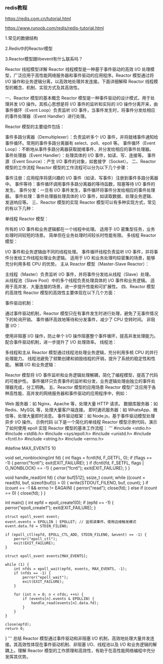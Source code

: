 ### redis教程
https://redis.com.cn/tutorial.html

https://www.runoob.com/redis/redis-tutorial.html


1.常见的数据结构

2.Redis中的Reactor模型

3.Reactor模型跟libevent有什么联系吗？


Reactor 线程模型详解
Reactor 线程模型是一种基于事件驱动的高效 I/O 处理模型，广泛应用于高性能网络服务器和事件驱动的应用程序。Reactor 模型通过将 I/O 操作和业务逻辑分离，以高效地处理并发连接。下面详细解释 Reactor 线程模型的概念、机制、实现方式及其高效性。

一、Reactor 模型的基本概念
Reactor 模型是一种事件驱动的设计模式，用于处理并发 I/O 操作。其核心思想是将 I/O 事件的监听和实际的 I/O 操作分离开来，由事件循环（Event Loop）负责监听 I/O 事件，当事件发生时，将事件分发给相应的事件处理器（Event Handler）进行处理。

Reactor 模型的主要组件包括：

事件多路分离器（Demultiplexer）：负责监听多个 I/O 事件，并将就绪事件通知给事件循环。常用的事件多路分离器有 select、poll、epoll 等。
事件循环（Event Loop）：不断地从事件多路分离器获取就绪事件，并分发给相应的事件处理器。
事件处理器（Event Handler）：处理具体的 I/O 事件，如读、写、连接等。
事件源（Event Source）：产生 I/O 事件的对象，如套接字（Socket）。
二、Reactor 模型的工作流程
Reactor 模型的工作流程可以分为以下几个步骤：

事件注册：应用程序将感兴趣的 I/O 事件（如读、写事件）注册到事件多路分离器中。
事件等待：事件循环调用事件多路分离器的等待函数，阻塞等待 I/O 事件的发生。
事件分发：一旦有 I/O 事件发生，事件循环将事件分发给相应的事件处理器。
事件处理：事件处理器处理具体的 I/O 事件，如读取数据、处理业务逻辑、发送响应等。
三、Reactor 模型的实现
Reactor 模型可以有多种实现方式，常见的有以下几种：

单线程 Reactor 模型：

所有的 I/O 事件和业务逻辑都在一个线程中处理。
适用于 I/O 密集型任务，业务处理时间较短的场景。
简单但在业务处理时间较长时性能有限。
多线程 Reactor 模型：

I/O 事件和业务逻辑由不同的线程处理。
事件循环线程负责监听 I/O 事件，并将事件分发给工作线程处理业务逻辑。
适用于 I/O 和业务处理均较密集的场景，能够充分利用多核 CPU 的优势。
主从 Reactor 模型（Master-Slave Reactor）：

主线程（Master）负责监听 I/O 事件，并将事件分发给从线程（Slave）处理。
从线程池（Slave Pool）中的多个线程负责处理具体的 I/O 事件和业务逻辑。
适用于高并发、大量连接的场景，进一步提升性能和可扩展性。
四、Reactor 模型的高效性
Reactor 模型的高效性主要体现在以下几个方面：

事件驱动机制：

通过事件驱动机制，Reactor 模型只在有事件发生时进行处理，避免了无事件情况下的轮询开销。
事件循环高效地等待和分发事件，减少了 CPU 空转时间。
非阻塞 I/O：

使用非阻塞 I/O 操作，防止单个 I/O 操作阻塞整个事件循环，提高并发处理能力。
配合事件驱动机制，进一步提升了 I/O 处理效率。
线程池：

多线程和主从 Reactor 模型通过线程池处理业务逻辑，充分利用多核 CPU 的并行处理能力。
线程池避免了频繁创建和销毁线程的开销，提升了系统的稳定性和性能。
解耦 I/O 和业务逻辑：

Reactor 模型将 I/O 事件监听和业务逻辑处理解耦，简化了编程模型，提高了代码的可维护性。
事件循环只负责事件的监听和分发，业务逻辑处理由独立的事件处理器完成，分工明确。
五、Reactor 模型的应用场景
Reactor 模型广泛应用于各种高性能、高并发的网络服务器和事件驱动的应用程序中，例如：

Web 服务器：如 Nginx、Apache 等，处理大量 HTTP 请求。
数据库服务器：如 Redis、MySQL 等，处理大量客户端连接。
即时通讯服务器：如 WhatsApp、微信等，处理大量即时消息。
事件驱动框架：如 Node.js，基于事件驱动模型处理异步 I/O 操作。
示例代码
以下是一个简化的单线程 Reactor 模型示例代码，演示了如何使用 epoll 实现 Reactor 模型的基本工作流程：
'''
#include <stdio.h>
#include <stdlib.h>
#include <sys/epoll.h>
#include <unistd.h>
#include <fcntl.h>
#include <string.h>
#include <errno.h>
 
#define MAX_EVENTS 10
 
void set_nonblocking(int fd) {
    int flags = fcntl(fd, F_GETFL, 0);
    if (flags == -1) {
        perror("fcntl");
        exit(EXIT_FAILURE);
    }
    if (fcntl(fd, F_SETFL, flags | O_NONBLOCK) == -1) {
        perror("fcntl");
        exit(EXIT_FAILURE);
    }
}
 
void handle_read(int fd) {
    char buf[512];
    ssize_t count;
    while ((count = read(fd, buf, sizeof(buf))) > 0) {
        write(STDOUT_FILENO, buf, count);
    }
    if (count == -1 && errno != EAGAIN) {
        perror("read");
        close(fd);
    } else if (count == 0) {
        close(fd);
    }
}
 
int main() {
    int epfd = epoll_create1(0);
    if (epfd == -1) {
        perror("epoll_create1");
        exit(EXIT_FAILURE);
    }
 
    struct epoll_event event;
    event.events = EPOLLIN | EPOLLET; // 监视读事件，使用边缘触发模式
    event.data.fd = STDIN_FILENO;
 
    if (epoll_ctl(epfd, EPOLL_CTL_ADD, STDIN_FILENO, &event) == -1) {
        perror("epoll_ctl");
        exit(EXIT_FAILURE);
    }
 
    struct epoll_event events[MAX_EVENTS];
 
    while (1) {
        int nfds = epoll_wait(epfd, events, MAX_EVENTS, -1);
        if (nfds == -1) {
            perror("epoll_wait");
            exit(EXIT_FAILURE);
        }
 
        for (int n = 0; n < nfds; ++n) {
            if (events[n].events & EPOLLIN) {
                handle_read(events[n].data.fd);
            }
        }
    }
 
    close(epfd);
    return 0;
}
'''
总结
Reactor 模型通过事件驱动和非阻塞 I/O 机制，高效地处理大量并发连接。其高效性体现在事件驱动机制、非阻塞 I/O、线程池以及 I/O 和业务逻辑的解耦上。理解 Reactor 模型的工作原理和高效性，有助于在高性能网络编程中充分发挥其优势。
